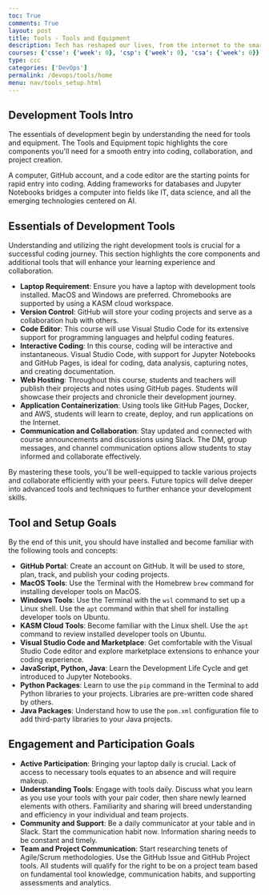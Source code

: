 ```yaml
---
toc: True
comments: True
layout: post
title: Tools - Tools and Equipment
description: Tech has reshaped our lives, from the internet to the smartphone in your phone pocket, or the advent of AI.  This course is opening new technology possibilities, by equipping you with the developer tools that are the keys to boundless technology possibilities.
courses: {'csse': {'week': 0}, 'csp': {'week': 0}, 'csa': {'week': 0}}
type: ccc
categories: ['DevOps']
permalink: /devops/tools/home
menu: nav/tools_setup.html
---
```


## Development Tools Intro
The essentials of development begin by understanding the need for tools and equipment. The Tools and Equipment topic highlights the core components you'll need for a smooth entry into coding, collaboration, and project creation.

A computer, GitHub account, and a code editor are the starting points for rapid entry into coding. Adding frameworks for databases and Jupyter Notebooks bridges a computer into fields like IT, data science, and all the emerging technologies centered on AI.

## Essentials of Development Tools

Understanding and utilizing the right development tools is crucial for a successful coding journey. This section highlights the core components and additional tools that will enhance your learning experience and collaboration.

- **Laptop Requirement**: Ensure you have a laptop with development tools installed. MacOS and Windows are preferred. Chromebooks are supported by using a KASM cloud workspace.
- **Version Control**: GitHub will store your coding projects and serve as a collaboration hub with others.
- **Code Editor**: This course will use Visual Studio Code for its extensive support for programming languages and helpful coding features.
- **Interactive Coding**: In this course, coding will be interactive and instantaneous. Visual Studio Code, with support for Jupyter Notebooks and GitHub Pages, is ideal for coding, data analysis, capturing notes, and creating documentation.
- **Web Hosting**: Throughout this course, students and teachers will publish their projects and notes using GitHub pages. Students will showcase their projects and chronicle their development journey.
- **Application Containerization**: Using tools like GitHub Pages, Docker, and AWS, students will learn to create, deploy, and run applications on the Internet.
- **Communication and Collaboration**: Stay updated and connected with course announcements and discussions using Slack. The DM, group messages, and channel communication options allow students to stay informed and collaborate effectively.

By mastering these tools, you'll be well-equipped to tackle various projects and collaborate efficiently with your peers. Future topics will delve deeper into advanced tools and techniques to further enhance your development skills.

## Tool and Setup Goals

By the end of this unit, you should have installed and become familiar with the following tools and concepts:

- **GitHub Portal**: Create an account on GitHub. It will be used to store, plan, track, and publish your coding projects.
- **MacOS Tools**: Use the Terminal with the Homebrew `brew` command for installing developer tools on MacOS.
- **Windows Tools**: Use the Terminal with the `wsl` command to set up a Linux shell. Use the `apt` command within that shell for installing developer tools on Ubuntu.
- **KASM Cloud Tools**: Become familiar with the Linux shell. Use the `apt` command to review installed developer tools on Ubuntu.
- **Visual Studio Code and Marketplace**: Get comfortable with the Visual Studio Code editor and explore marketplace extensions to enhance your coding experience.
- **JavaScript, Python, Java**: Learn the Development Life Cycle and get introduced to Jupyter Notebooks.
- **Python Packages**: Learn to use the `pip` command in the Terminal to add Python libraries to your projects. Libraries are pre-written code shared by others.
- **Java Packages**: Understand how to use the `pom.xml` configuration file to add third-party libraries to your Java projects.

## Engagement and Participation Goals

- **Active Participation**: Bringing your laptop daily is crucial. Lack of access to necessary tools equates to an absence and will require makeup.
- **Understanding Tools**: Engage with tools daily. Discuss what you learn as you use your tools with your pair coder, then share newly learned elements with others. Familiarity and sharing will breed understanding and efficiency in your individual and team projects.
- **Community and Support**: Be a daily communicator at your table and in Slack. Start the communication habit now. Information sharing needs to be constant and timely.
- **Team and Project Communication**: Start researching tenets of Agile/Scrum methodologies. Use the GitHub Issue and GitHub Project tools. All students will qualify for the right to be on a project team based on fundamental tool knowledge, communication habits, and supporting assessments and analytics.
